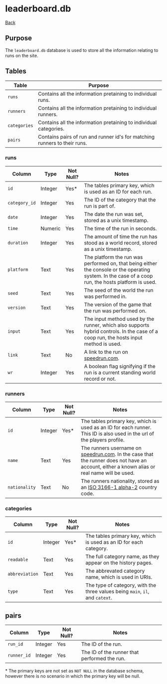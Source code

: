 # leaderboard.db

[Back](../README.md)

## Purpose

The `leaderboard.db` database is used to store all the information relating to runs on the site.

## Tables

| Table        | Purpose                                                                   |
| ------------ | ------------------------------------------------------------------------- |
| `runs`       | Contains all the information pretaining to individual runs.               |
| `runners`    | Contains all the information pretaining to individual runners.            |
| `categories` | Contains all the information pretaining to individual categories.         |
| `pairs`      | Contains pairs of run and runner id's for matching runners to their runs. |

### runs

| Column        | Type    | Not Null? | Notes                                                                                                                                                |
| ------------- | ------- | --------- | ---------------------------------------------------------------------------------------------------------------------------------------------------- |
| `id`          | Integer | Yes\*     | The tables primary key, which is used as an ID for each run.                                                                                         |
| `category_id` | Integer | Yes       | The ID of the category that the run is part of.                                                                                                      |
| `date`        | Integer | Yes       | The date the run was set, stored as a unix timestamp.                                                                                                |
| `time`        | Numeric | Yes       | The time of the run in seconds.                                                                                                                      |
| `duration`    | Integer | Yes       | The amount of time the run has stood as a world record, stored as a unix timestamp.                                                                  |
| `platform`    | Text    | Yes       | The platform the run was performed on, that being either the console or the operating system. In the case of a coop run, the hosts platform is used. |
| `seed`        | Text    | Yes       | The seed of the world the run was performed in.                                                                                                      |
| `version`     | Text    | Yes       | The version of the game that the run was performed on.                                                                                               |
| `input`       | Text    | Yes       | The input method used by the runner, which also supports hybrid controls. In the case of a coop run, the hosts input method is used.                 |
| `link`        | Text    | No        | A link to the run on [speedrun.com](https://www.speedrun.com).                                                                                       |
| `wr`          | Integer | Yes       | A boolean flag signifying if the run is a current standing world record or not.                                                                      |

### runners

| Column        | Type    | Not Null? | Notes                                                                                                                                                                   |
| ------------- | ------- | --------- | ----------------------------------------------------------------------------------------------------------------------------------------------------------------------- |
| `id`          | Integer | Yes\*     | The tables primary key, which is used as an ID for each runner. This ID is also used in the url of the players profile.                                                 |
| `name`        | Text    | Yes       | The runners username on [speedrun.com](https://www.speedrun.com). In the case that the runner does not have an account, either a known alias or real name will be used. |
| `nationality` | Text    | No        | The runners nationality, stored as an [ISO 3166-1 alpha-2](https://en.wikipedia.org/wiki/ISO_3166-1_alpha-2) country code.                                              |

### categories

| Column         | Type    | Not Null? | Notes                                                                         |
| -------------- | ------- | --------- | ----------------------------------------------------------------------------- |
| `id`           | Integer | Yes\*     | The tables primary key, which is used as an ID for each category.             |
| `readable`     | Text    | Yes       | The full category name, as they appear on the history pages.                  |
| `abbreviation` | Text    | Yes       | The abbrevated category name, which is used in URIs.                          |
| `type`         | Text    | Yes       | The type of category, with the three values being `main`, `il`, and `catext`. |

## pairs

| Column      | Type    | Not Null? | Notes                                        |
| ----------- | ------- | --------- | -------------------------------------------- |
| `run_id`    | Integer | Yes       | The ID of the run.                           |
| `runner_id` | Integer | Yes       | The ID of the runner that performed the run. |

\* The primary keys are not set as `NOT NULL` in the database schema, however there is no scenario in which the primary key will be null.
